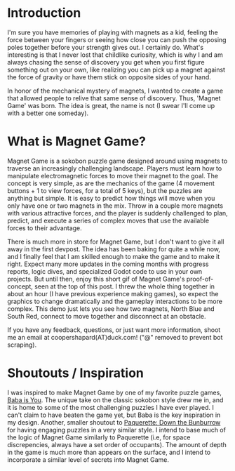 # Introduction
I'm sure you have memories of playing with magnets as a kid, feeling the force between your fingers or seeing how close you can push the opposing poles together before your strength gives out. I certainly do. What's interesting is that I never lost that childlike curiosity, which is why I and am always chasing the sense of discovery you get when you first figure something out on your own, like realizing you can pick up a magnet against the force of gravity or have them stick on opposite sides of your hand.

In honor of the mechanical mystery of magnets, I wanted to create a game that allowed people to relive that same sense of discovery. Thus, 'Magnet Game' was born. The idea is great, the name is not (I swear I'll come up with a better one someday).

# What is Magnet Game?
Magnet Game is a sokobon puzzle game designed around using magnets to traverse an increasingly challenging landscape. Players must learn how to manipulate electromagnetic forces to move their magnet to the goal. The concept is very simple, as are the mechanics of the game (4 movement buttons + 1 to view forces, for a total of 5 keys), but the puzzles are anything but simple. It is easy to predict how things will move when you only have one or two magnets in the mix. Throw in a couple more magnets with various attractive forces, and the player is suddenly challenged to plan, predict, and execute a series of complex moves that use the available forces to their advantage. 

There is much more in store for Magnet Game, but I don't want to give it all away in the first devpost. The idea has been baking for quite a while now, and I finally feel that I am skilled enough to make the game and to make it right. Expect many more updates in the coming months with progress reports, logic dives, and specialized Godot code to use in your own projects. But until then, enjoy this short gif of Magnet Game's proof-of-concept, seen at the top of this post. I threw the whole thing together in about an hour (I have previous experience making games), so expect the graphics to change dramatically and the gameplay interactions to be more complex. This demo just lets you see how two magnets, North Blue and South Red, connect to move together and disconnect at an obstacle.

If you have any feedback, questions, or just want more information, shoot me an email at coopershapard(AT)duck.com! ("@" removed to prevent bot scraping).

# Shoutouts / Inspiration
I was inspired to make Magnet Game by one of my favorite puzzle games, [Baba is You](https://www.hempuli.com/baba/). The unique take on the classic sokobon style drew me in, and it is home to some of the most challenging puzzles I have ever played. I can't claim to have beaten the game yet, but Baba is the key inspiration in my design. Another, smaller shoutout to [Paquerette: Down the Bunburrow](https://lenophie.itch.io/paquerette-down-the-bunburrow) for having engaging puzzles in a very similar style. I intend to base much of the logic of Magnet Game similarly to Paquerette (i.e, for space discrepencies, always have a set order of occupants). The amount of depth in the game is much more than appears on the surface, and I intend to incorporate a similar level of secrets into Magnet Game.